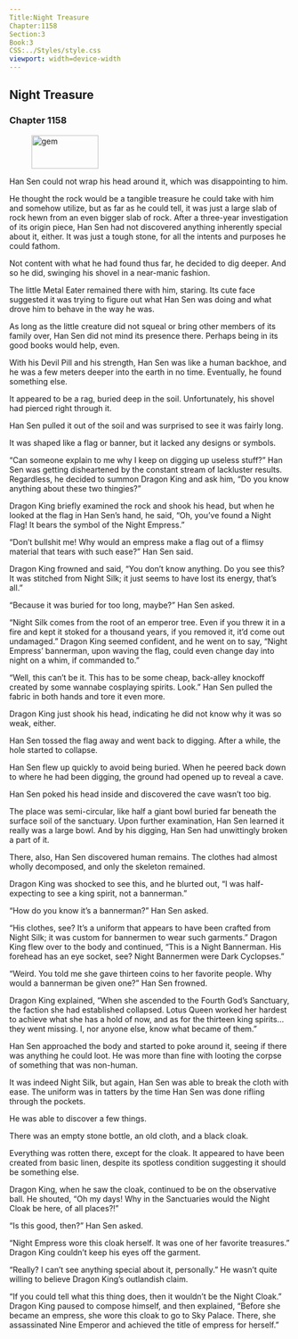 ```yaml
---
Title:Night Treasure 
Chapter:1158 
Section:3 
Book:3 
CSS:../Styles/style.css 
viewport: width=device-width
---
```

  
## Night Treasure
### Chapter 1158
  
<figure>
	<img src="../Images/gem.gif" alt="gem" id="gem" width="120" height="60" />
</figure>
  

  
Han Sen could not wrap his head around it, which was disappointing to him.

He thought the rock would be a tangible treasure he could take with him and somehow utilize, but as far as he could tell, it was just a large slab of rock hewn from an even bigger slab of rock. After a three-year investigation of its origin piece, Han Sen had not discovered anything inherently special about it, either. It was just a tough stone, for all the intents and purposes he could fathom.

Not content with what he had found thus far, he decided to dig deeper. And so he did, swinging his shovel in a near-manic fashion.

The little Metal Eater remained there with him, staring. Its cute face suggested it was trying to figure out what Han Sen was doing and what drove him to behave in the way he was.

As long as the little creature did not squeal or bring other members of its family over, Han Sen did not mind its presence there. Perhaps being in its good books would help, even.

With his Devil Pill and his strength, Han Sen was like a human backhoe, and he was a few meters deeper into the earth in no time. Eventually, he found something else.

It appeared to be a rag, buried deep in the soil. Unfortunately, his shovel had pierced right through it.

Han Sen pulled it out of the soil and was surprised to see it was fairly long.

It was shaped like a flag or banner, but it lacked any designs or symbols.

“Can someone explain to me why I keep on digging up useless stuff?” Han Sen was getting disheartened by the constant stream of lackluster results. Regardless, he decided to summon Dragon King and ask him, “Do you know anything about these two thingies?”

Dragon King briefly examined the rock and shook his head, but when he looked at the flag in Han Sen’s hand, he said, “Oh, you’ve found a Night Flag! It bears the symbol of the Night Empress.”

“Don’t bullshit me! Why would an empress make a flag out of a flimsy material that tears with such ease?” Han Sen said.

Dragon King frowned and said, “You don’t know anything. Do you see this? It was stitched from Night Silk; it just seems to have lost its energy, that’s all.”

“Because it was buried for too long, maybe?” Han Sen asked.

“Night Silk comes from the root of an emperor tree. Even if you threw it in a fire and kept it stoked for a thousand years, if you removed it, it’d come out undamaged.” Dragon King seemed confident, and he went on to say, “Night Empress’ bannerman, upon waving the flag, could even change day into night on a whim, if commanded to.”

“Well, this can’t be it. This has to be some cheap, back-alley knockoff created by some wannabe cosplaying spirits. Look.” Han Sen pulled the fabric in both hands and tore it even more.

Dragon King just shook his head, indicating he did not know why it was so weak, either.

Han Sen tossed the flag away and went back to digging. After a while, the hole started to collapse.

Han Sen flew up quickly to avoid being buried. When he peered back down to where he had been digging, the ground had opened up to reveal a cave.

Han Sen poked his head inside and discovered the cave wasn’t too big.

The place was semi-circular, like half a giant bowl buried far beneath the surface soil of the sanctuary. Upon further examination, Han Sen learned it really was a large bowl. And by his digging, Han Sen had unwittingly broken a part of it.

There, also, Han Sen discovered human remains. The clothes had almost wholly decomposed, and only the skeleton remained.

Dragon King was shocked to see this, and he blurted out, “I was half-expecting to see a king spirit, not a bannerman.”

“How do you know it’s a bannerman?” Han Sen asked.

“His clothes, see? It’s a uniform that appears to have been crafted from Night Silk; it was custom for bannermen to wear such garments.” Dragon King flew over to the body and continued, “This is a Night Bannerman. His forehead has an eye socket, see? Night Bannermen were Dark Cyclopses.”

“Weird. You told me she gave thirteen coins to her favorite people. Why would a bannerman be given one?” Han Sen frowned.

Dragon King explained, “When she ascended to the Fourth God’s Sanctuary, the faction she had established collapsed. Lotus Queen worked her hardest to achieve what she has a hold of now, and as for the thirteen king spirits… they went missing. I, nor anyone else, know what became of them.”

Han Sen approached the body and started to poke around it, seeing if there was anything he could loot. He was more than fine with looting the corpse of something that was non-human.

It was indeed Night Silk, but again, Han Sen was able to break the cloth with ease. The uniform was in tatters by the time Han Sen was done rifling through the pockets.

He was able to discover a few things.

There was an empty stone bottle, an old cloth, and a black cloak.

Everything was rotten there, except for the cloak. It appeared to have been created from basic linen, despite its spotless condition suggesting it should be something else.

Dragon King, when he saw the cloak, continued to be on the observative ball. He shouted, “Oh my days! Why in the Sanctuaries would the Night Cloak be here, of all places?!”

“Is this good, then?” Han Sen asked.

“Night Empress wore this cloak herself. It was one of her favorite treasures.” Dragon King couldn’t keep his eyes off the garment.

“Really? I can’t see anything special about it, personally.” He wasn’t quite willing to believe Dragon King’s outlandish claim.

“If you could tell what this thing does, then it wouldn’t be the Night Cloak.” Dragon King paused to compose himself, and then explained, “Before she became an empress, she wore this cloak to go to Sky Palace. There, she assassinated Nine Emperor and achieved the title of empress for herself.”